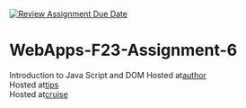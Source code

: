 [![Review Assignment Due Date](https://classroom.github.com/assets/deadline-readme-button-24ddc0f5d75046c5622901739e7c5dd533143b0c8e959d652212380cedb1ea36.svg)](https://classroom.github.com/a/b9NC0g7h)
# WebApps-F23-Assignment-6
Introduction to Java Script and DOM
Hosted at[author](https://44-563-webapps-f23.github.io/44563-webapps-f23-assignment6-rajkumarchigurupati/author.html)
<br>
Hosted at[tips](https://44-563-webapps-f23.github.io/44563-webapps-f23-assignment6-rajkumarchigurupati/tips.html)
<br>
Hosted at[cruise](https://44-563-webapps-f23.github.io/44563-webapps-f23-assignment6-rajkumarchigurupati/cruise.html)
